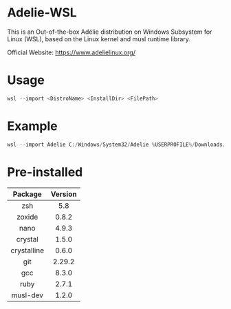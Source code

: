 # Adelie-WSL

This is an Out-of-the-box Adélie distribution on Windows Subsystem for Linux (WSL), based on the Linux kernel and musl runtime library.

Official Website: https://www.adelielinux.org/

# Usage

``` powershell
wsl --import <DistroName> <InstallDir> <FilePath>
```

# Example

``` powershell
wsl --import Adelie C:/Windows/System32/Adelie %USERPROFILE%/Downloads/Adelie-x64-1.0-rc2.tgz
```

# Pre-installed

|   Package   | Version |
| :---------: | :-----: |
|     zsh     |   5.8   |
|   zoxide    |  0.8.2  |
|    nano     |  4.9.3  |
|   crystal   |  1.5.0  |
| crystalline |  0.6.0  |
|     git     | 2.29.2  |
|     gcc     |  8.3.0  |
|    ruby     |  2.7.1  |
|  musl-dev   |  1.2.0  |

